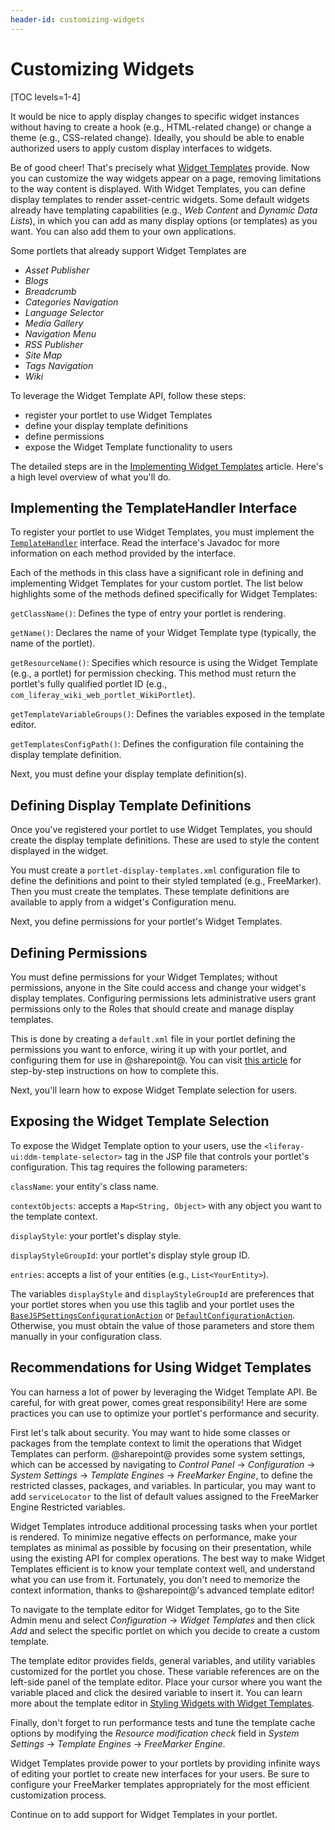 ```yaml
---
header-id: customizing-widgets
---
```


# Customizing Widgets

[TOC levels=1-4]

It would be nice to apply display changes to specific widget instances without
having to create a hook (e.g., HTML-related change) or change a theme (e.g.,
CSS-related change). Ideally, you should be able to enable authorized users to
apply custom display interfaces to widgets.

Be of good cheer! That's precisely what
[Widget Templates](/docs/7-2/user/-/knowledge_base/u/styling-widgets-with-widget-templates)
provide. Now you can customize the way widgets appear on a page, removing
limitations to the way content is displayed. With Widget Templates, you can
define display templates to render asset-centric widgets. Some default widgets
already have templating capabilities (e.g., *Web Content* and *Dynamic Data
Lists*), in which you can add as many display options (or templates) as you
want. You can also add them to your own applications.

Some portlets that already support Widget Templates are

- *Asset Publisher*
- *Blogs*
- *Breadcrumb*
- *Categories Navigation*
- *Language Selector*
- *Media Gallery*
- *Navigation Menu*
- *RSS Publisher*
- *Site Map*
- *Tags Navigation*
- *Wiki*

To leverage the Widget Template API, follow these steps: 

- register your portlet to use Widget Templates
- define your display template definitions
- define permissions
- expose the Widget Template functionality to users

The detailed steps are in the
[Implementing Widget Templates](/docs/7-2/customization/-/knowledge_base/c/implementing-widget-templates)
article. Here's a high level overview of what you'll do. 

## Implementing the TemplateHandler Interface

To register your portlet to use Widget Templates, you must implement the
[`TemplateHandler`](@platform-ref@/7.2-latest/javadocs/portal-kernel/com/liferay/portal/kernel/template/TemplateHandler.html)
interface. Read the interface's Javadoc for more information on each method
provided by the interface.

Each of the methods in this class have a significant role in defining and
implementing Widget Templates for your custom portlet. The list below highlights
some of the methods defined specifically for Widget Templates:

`getClassName()`: Defines the type of entry your portlet is rendering.

`getName()`: Declares the name of your Widget Template type (typically,
the name of the portlet).

`getResourceName()`: Specifies which resource is using the Widget
Template (e.g., a portlet) for permission checking. This method must return
the portlet's fully qualified portlet ID (e.g.,
`com_liferay_wiki_web_portlet_WikiPortlet`).

`getTemplateVariableGroups()`: Defines the variables exposed in the
template editor.

`getTemplatesConfigPath()`: Defines the configuration file containing the
display template definition.

Next, you must define your display template definition(s).

## Defining Display Template Definitions

Once you've registered your portlet to use Widget Templates, you should create
the display template definitions. These are used to style the content displayed
in the widget.

You must create a `portlet-display-templates.xml` configuration file to define
the definitions and point to their styled templated (e.g., FreeMarker). Then
you must create the templates. These template definitions are available to apply
from a widget's Configuration menu.

Next, you define permissions for your portlet's Widget Templates.

## Defining Permissions

You must define permissions for your Widget Templates; without permissions,
anyone in the Site could access and change your widget's display templates.
Configuring permissions lets administrative users grant permissions only to the
Roles that should create and manage display templates.

This is done by creating a `default.xml` file in your portlet defining the
permissions you want to enforce, wiring it up with your portlet, and
configuring them for use in @sharepoint@. You can visit
[this article](/docs/7-2/customization/-/knowledge_base/c/implementing-widget-templates)
for step-by-step instructions on how to complete this.

Next, you'll learn how to expose Widget Template selection for users.

## Exposing the Widget Template Selection

To expose the Widget Template option to your users, use the
`<liferay-ui:ddm-template-selector>` tag in the JSP file that controls
your portlet's configuration. This tag requires the following parameters:

`className`: your entity's class name.

`contextObjects`: accepts a `Map<String, Object>` with any object you want
to the template context.

`displayStyle`: your portlet's display style.

`displayStyleGroupId`: your portlet's display style group ID.

`entries`: accepts a list of your entities (e.g., `List<YourEntity>`).

The variables `displayStyle` and `displayStyleGroupId` are preferences that your
portlet stores when you use this taglib and your portlet uses the
[`BaseJSPSettingsConfigurationAction`](@platform-ref@/7.2-latest/javadocs/portal-kernel/com/liferay/portal/kernel/portlet/BaseJSPSettingsConfigurationAction.html)
or
[`DefaultConfigurationAction`](@platform-ref@/7.2-latest/javadocs/portal-kernel/com/liferay/portal/kernel/portlet/DefaultConfigurationAction.html).
Otherwise, you must obtain the value of those parameters and store them
manually in your configuration class.

## Recommendations for Using Widget Templates

You can harness a lot of power by leveraging the Widget Template API. Be
careful, for with great power, comes great responsibility! Here are some
practices you can use to optimize your portlet's performance and security.
 
First let's talk about security. You may want to hide some classes or packages
from the template context to limit the operations that Widget Templates can
perform. @sharepoint@ provides some system settings, which can be accessed by
navigating to *Control Panel* &rarr; *Configuration* &rarr; *System Settings*
&rarr; *Template Engines* &rarr; *FreeMarker Engine*, to define the restricted
classes, packages, and variables. In particular, you may want to add
`serviceLocator` to the list of default values assigned to the FreeMarker Engine
Restricted variables.

Widget Templates introduce additional processing tasks when your portlet is
rendered. To minimize negative effects on performance, make your templates as
minimal as possible by focusing on their presentation, while using the existing
API for complex operations. The best way to make Widget Templates efficient is
to know your template context well, and understand what you can use from it.
Fortunately, you don't need to memorize the context information, thanks to
@sharepoint@'s advanced template editor!

To navigate to the template editor for Widget Templates, go to the Site Admin
menu and select *Configuration* &rarr; *Widget Templates* and then click *Add*
and select the specific portlet on which you decide to create a custom template.

The template editor provides fields, general variables, and utility variables
customized for the portlet you chose. These variable references are on the
left-side panel of the template editor. Place your cursor where you want the
variable placed and click the desired variable to insert it. You can learn more
about the template editor in 
[Styling Widgets with Widget Templates](/docs/7-2/user/-/knowledge_base/u/styling-widgets-with-widget-templates).

Finally, don't forget to run performance tests and tune the template cache
options by modifying the *Resource modification check* field in *System
Settings* &rarr; *Template Engines* &rarr; *FreeMarker Engine*.

Widget Templates provide power to your portlets by providing infinite ways of
editing your portlet to create new interfaces for your users. Be sure to
configure your FreeMarker templates appropriately for the most efficient
customization process.

Continue on to add support for Widget Templates in your portlet.
